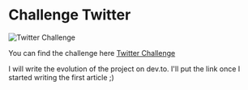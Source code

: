 # Challenge Twitter

![Twitter Challenge](https://firebasestorage.googleapis.com/v0/b/devchallenges-1234.appspot.com/o/challengesDesigns%2FTweeterThumbnail.png?alt=media&token=c49105bd-1854-4a6e-ab18-ca424a325332)

You can find the challenge here [Twitter Challenge](https://devchallenges.io/challenges/rleoQc34THclWx1cFFKH)

I will write the evolution of the project on dev.to. I'll put the link once I started writing the first article ;)
